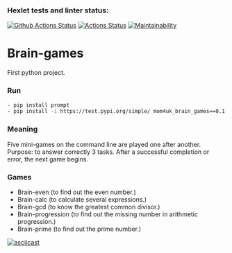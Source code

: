 ### Hexlet tests and linter status:
[![Github Actions Status](https://github.com/hexlet-boilerplates/python-package/workflows/Python%20CI/badge.svg)](https://github.com/mom4uk/python-project-lvl1/actions)
[![Actions Status](https://github.com/mom4uk/python-project-lvl1/workflows/hexlet-check/badge.svg)](https://github.com/mom4uk/python-project-lvl1/actions)
[![Maintainability](https://api.codeclimate.com/v1/badges/60b1a068014ab85a3577/maintainability)](https://codeclimate.com/github/mom4uk/python-project-lvl1/maintainability)

# Brain-games
First python project.

### Run
```bash
- pip install prompt
- pip install -i https://test.pypi.org/simple/ mom4uk_brain_games==0.1.0 
```
### Meaning
Five mini-games on the command line are played one after another. Purpose: to answer correctly 3 tasks. After a successful completion or error, the next game begins.

### Games 
- Brain-even (to find out the even number.)
- Brain-calc (to calculate several expressions.)
- Brain-gcd (to know the greatest common divisor.)
- Brain-progression (to find out the missing number in arithmetic progression.)
- Brain-prime (to find out the prime number.)

[![asciicast](https://asciinema.org/a/n69Qk9Mcxe4VRgkL99yG6SkGI.svg)](https://asciinema.org/a/n69Qk9Mcxe4VRgkL99yG6SkGI)